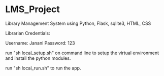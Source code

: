 # LMS_Project
Library Management System using Python, Flask, sqlite3, HTML, CSS

Librarian Credentials:

Username: Janani
Password: 123

run "sh local_setup.sh" on command line to setup the virtual environment and install the python modules.

run "sh local_run.sh" to run the app.
